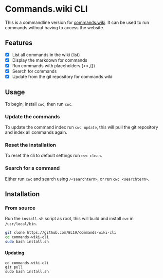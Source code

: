 # Commands.wiki CLI

This is a commandline version for [commands.wiki](https://commands.wiki). It can be used to run commands without having to access the website.

## Features
- [x] List all commands in the wiki (list)
- [x] Display the markdown for commands
- [x] Run commands with placeholders (<>,{})
- [x] Search for commands
- [x] Update from the git repository for commands.wiki

## Usage
To begin, install `cwc`, then run `cwc`.

### Update the commands
To update the command index run `cwc update`, this will pull the git repository and index all commands again.

### Reset the installation
To reset the cli to default settings run `cwc clean`.

### Search for a command
Either run `cwc` and search using `/<searchterm>`, or run `cwc <searchterm>`.

## Installation
### From source
Run the `install.sh` script as root, this will build and install `cwc` in `/usr/local/bin`.
```bash
git clone https://github.com/BL19/commands-wiki-cli
cd commands-wiki-cli
sudo bash install.sh
```

#### Updating
```
cd commands-wiki-cli
git pull
sudo bash install.sh
```